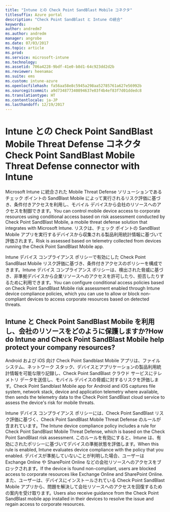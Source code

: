 ```yaml
---
title: "Intune との Check Point SandBlast Mobile コネクタ"
titlesuffix: Azure portal
description: "Check Point SandBlast と Intune の統合"
keywords: 
author: andredm7
ms.author: andredm
manager: angrobe
ms.date: 07/03/2017
ms.topic: article
ms.prod: 
ms.service: microsoft-intune
ms.technology: 
ms.assetid: 706a4228-9bdf-41e0-b8d1-64c923dd2d2b
ms.reviewer: heenamac
ms.suite: ems
ms.custom: intune-azure
ms.openlocfilehash: fa56aa58e8c5945a298aa52785761a627e56992b
ms.sourcegitcommit: a9d734877340894637e03f4b4ef83f7d01ddedc8
ms.translationtype: HT
ms.contentlocale: ja-JP
ms.lasthandoff: 12/19/2017
---
```

# <a name="check-point-sandblast-mobile-threat-defense-connector-with-intune"></a><span data-ttu-id="97959-103">Intune との Check Point SandBlast Mobile Threat Defense コネクタ</span><span class="sxs-lookup"><span data-stu-id="97959-103">Check Point SandBlast Mobile Threat Defense connector with Intune</span></span>

<span data-ttu-id="97959-104">Microsoft Intune に統合された Mobile Threat Defense ソリューションであるチェック ポイントの SandBlast Mobile によって実行されるリスク評価に基づき、条件付きアクセスを利用し、モバイル デバイスから会社のリソースへのアクセスを制御できます。</span><span class="sxs-lookup"><span data-stu-id="97959-104">You can control mobile device access to corporate resources using conditional access based on risk assessment conducted by Check Point SandBlast Mobile, a mobile threat defense solution that integrates with Microsoft Intune.</span></span> <span data-ttu-id="97959-105">リスクは、チェック ポイントの SandBlast Mobile アプリを実行するデバイスから収集される製品利用統計情報に基づいて評価されます。</span><span class="sxs-lookup"><span data-stu-id="97959-105">Risk is assessed based on telemetry collected from devices running the Check Point SandBlast Mobile app.</span></span>

<span data-ttu-id="97959-106">Intune デバイス コンプライアンス ポリシーで有効にした Check Point SandBlast Mobile リスク評価に基づき、条件付きアクセスのポリシーを構成できます。Intune デバイス コンプライアンス ポリシーは、検出された脅威に基づき、非準拠デバイスから企業リソースへのアクセスを許可したり、拒否したりするために利用できます。</span><span class="sxs-lookup"><span data-stu-id="97959-106">You can configure conditional access policies based on Check Point SandBlast Mobile risk assessment enabled through Intune device compliance policies, which you can use to allow or block non-compliant devices to access corporate resources based on detected threats.</span></span>

## <a name="how-do-intune-and-check-point-sandblast-mobile-help-protect-your-company-resources"></a><span data-ttu-id="97959-107">Intune と Check Point SandBlast Mobile を利用し、会社のリソースをどのように保護しますか?</span><span class="sxs-lookup"><span data-stu-id="97959-107">How do Intune and Check Point SandBlast Mobile help protect your company resources?</span></span>

<span data-ttu-id="97959-108">Android および iOS 向け Check Point Sandblast Mobile アプリは、ファイル システム、ネットワーク スタック、デバイスとアプリケーションの製品利用統計情報を可能な限り記録し、Check Point SandBlast クラウド サービスにテレメトリ データを送信し、モバイル デバイスの脅威に対するリスクを評価します。</span><span class="sxs-lookup"><span data-stu-id="97959-108">Check Point Sandblast Mobile app for Android and iOS captures file system, network stack, device and application telemetry where available, then sends the telemetry data to the Check Point SandBlast cloud service to assess the device's risk for mobile threats.</span></span>

<span data-ttu-id="97959-109">Intune デバイス コンプライアンス ポリシーには、Check Point SandBlast リスク評価に基づく、Check Point SandBlast Mobile Threat Defense のルールが含まれています。</span><span class="sxs-lookup"><span data-stu-id="97959-109">The Intune device compliance policy includes a rule for Check Point SandBlast Mobile Threat Defense, which is based on the Check Point SandBlast risk assessment.</span></span> <span data-ttu-id="97959-110">このルールを有効にすると、Intune は、有効にされたポリシーに基づいてデバイスの準拠状態を評価します。</span><span class="sxs-lookup"><span data-stu-id="97959-110">When this rule is enabled, Intune evaluates device compliance with the policy that you enabled.</span></span> <span data-ttu-id="97959-111">デバイスが準拠していないことが判明した場合、ユーザーは Exchange Online や SharePoint Online などの会社リソースへのアクセスをブロックされます。</span><span class="sxs-lookup"><span data-stu-id="97959-111">If the device is found non-compliant, users are blocked access to corporate resources like Exchange Online and SharePoint Online.</span></span> <span data-ttu-id="97959-112">また、ユーザーは、デバイスにインストールされている Check Point SandBlast Mobile アプリから、問題を解決して会社リソースへのアクセスを回復するための案内を受け取ります。</span><span class="sxs-lookup"><span data-stu-id="97959-112">Users also receive guidance from the Check Point SandBlast mobile app installed in their devices to resolve the issue and regain access to corporate resources.</span></span>

<!-- ## Sample scenarios

Here are some common scenarios:

### Control access based on threats from malicious apps

When malicious apps such as malware are detected on devices, you can block devices until the threat is resolved:

-   Connecting to corporate e-mail

-   Syncing corporate files with the OneDrive for Work app

-   Accessing company apps

**Block when malicious apps are detected:**

![Check Point MTD block when malicious apps are detected](./media/checkpoint-MTD-2.PNG)

**Access granted on remediation:**

![Check Point MTD access granted](./media/checkpoint-MTD-3.PNG)

### Control access based on threat to network

Detect threats like **Man-in-the-middle** in network, and protect access to Wi-Fi networks based on the device risk.

**Block network access through Wi-Fi:**

![Check Point MTD block network access through Wi-Fi](./media/checkpoint-MTD-4.PNG)

**Access granted on remediation:**

![Check Point MTD Wi-Fi access granted](./media/checkpoint-MTD-5.PNG)

### Control access to SharePoint Online based on threat to network

Detect threats like **Man-in-the-middle** in network, and prevent synchronization of corporate files based on the device risk.

**Block SharePoint Online when network threats are detected:**

![Check Point MTD block SharePoint Online access](./media/checkpoint-MTD-6.PNG)

**Access granted on remediation:**

![Check Point MTD SharePoint Online access granted](./media/checkpoint-MTD-7.PNG)

## Supported platforms

-   **Android 4.1 and later**

-   **iOS 8 and later**

## Pre-requisites

-   Azure Active Directory Premium

-   Microsoft Intune subscription

-   Check Point SandBlast Mobile Threat Defense subscription
    -   See [CheckPoint SandBlast website](https://www.checkpoint.com/) for more information.

## Next steps

- [Integrate CheckPoint SandBlast with Intune](checkpoint-sandblast-mobile-mtd-connector-integration.md)

- [Set up CheckPoint SandBlast Mobile app](mtd-apps-ios-app-configuration-policy-add-assign.md)

- [Create CheckPoint SandBlast Mobile device compliance policy](mtd-device-compliance-policy-create.md)

- [Enable CheckPoint SandBlast Mobile MTD connector](mtd-connector-enable.md)
